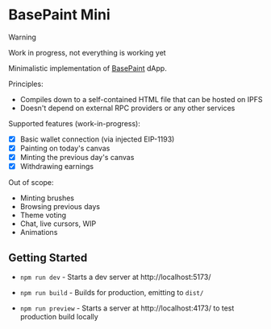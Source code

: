 # BasePaint Mini

> [!WARNING]
> Work in progress, not everything is working yet

Minimalistic implementation of [BasePaint](https://basepaint.xyz/) dApp.

Principles:

- Compiles down to a self-contained HTML file that can be hosted on IPFS
- Doesn't depend on external RPC providers or any other services

Supported features (work-in-progress):

- [x] Basic wallet connection (via injected EIP-1193)
- [x] Painting on today's canvas
- [x] Minting the previous day's canvas
- [x] Withdrawing earnings

Out of scope:

- Minting brushes
- Browsing previous days
- Theme voting
- Chat, live cursors, WIP
- Animations

## Getting Started

- `npm run dev` - Starts a dev server at http://localhost:5173/

- `npm run build` - Builds for production, emitting to `dist/`

- `npm run preview` - Starts a server at http://localhost:4173/ to test production build locally
